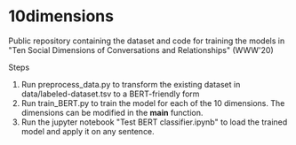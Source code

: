 # 10dimensions
Public repository containing the dataset and code for training the models in "Ten Social Dimensions of Conversations and Relationships" (WWW'20)

Steps

1. Run preprocess_data.py to transform the existing dataset in data/labeled-dataset.tsv to a BERT-friendly form
2. Run train_BERT.py to train the model for each of the 10 dimensions. The dimensions can be modified in the __main__ function.
3. Run the jupyter notebook "Test BERT classifier.ipynb" to load the trained model and apply it on any sentence.